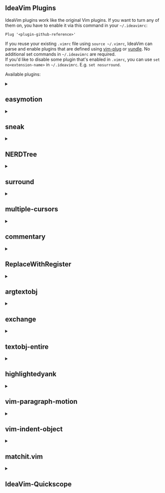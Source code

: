 IdeaVim Plugins
--------------------

IdeaVim plugins work like the original Vim plugins. If you want to turn any of them on, you have to enable it via this command in your `~/.ideavimrc`:

```
Plug '<plugin-github-reference>'
```

If you reuse your existing `.vimrc` file using `source ~/.vimrc`, IdeaVim can parse and enable plugins that are defined
using [vim-plug](https://github.com/junegunn/vim-plug) or [vundle](https://github.com/VundleVim/Vundle.vim).
No additional set commands in `~/.ideavimrc` are required.  
If you'd like to disable some plugin that's enabled in `.vimrc`, you can use `set no<extension-name>`
in `~/.ideavimrc`. E.g. `set nosurround`.

Available plugins:

<details>
<summary><h2>easymotion</h2></summary>
   
Original plugin: [vim-easymotion](https://github.com/easymotion/vim-easymotion).
   
### Setup:
- Install [IdeaVim-EasyMotion](https://plugins.jetbrains.com/plugin/13360-ideavim-easymotion/)
      and [AceJump](https://plugins.jetbrains.com/plugin/7086-acejump/) plugins.
- Add the following command to `~/.ideavimrc`: `Plug 'easymotion/vim-easymotion'`
    <details>
      <summary>Alternative syntax</summary>
      <code>Plugin 'easymotion/vim-easymotion'</code>
      <br/>
      <code>Plug 'https://github.com/easymotion/vim-easymotion'</code>
      <br/>
      <code>Plug 'vim-easymotion'</code>
      <br/>
      <code>set easymotion</code>
      </details>
   
### Instructions
   
All commands with the mappings are supported. See the [full list of supported commands](https://github.com/AlexPl292/IdeaVim-EasyMotion#supported-commands).

</details>


<details>
<summary><h2>sneak</h2></summary>
   
Original plugin: [vim-sneak](https://github.com/justinmk/vim-sneak).
   
### Setup:
- Install [IdeaVim-sneak](https://plugins.jetbrains.com/plugin/15348-ideavim-sneak) plugin.
- Add the following command to `~/.ideavimrc`: `set sneak`
   
### Instructions
   
See the [docs](https://github.com/Mishkun/ideavim-sneak#usage)

</details>

<details>
<summary><h2>NERDTree</h2></summary>
   
Original plugin: [NERDTree](https://github.com/preservim/nerdtree).
   
### Setup:
- Add the following command to `~/.ideavimrc`: `Plug 'preservim/nerdtree'`
    <details>
      <summary>Alternative syntax</summary>
      <code>Plugin 'preservim/nerdtree'</code>
      <br/>
      <code>Plug 'https://github.com/preservim/nerdtree'</code>
      <br/>
      <code>Plug 'nerdtree'</code>
      <br/>
      <code>set NERDTree</code>
      </details>
   
### Instructions
   
[[See here|NERDTree-support]].

</details>

<details>
<summary><h2>surround</h2></summary>
   
Original plugin: [vim-surround](https://github.com/tpope/vim-surround).
   
### Setup:
- Add the following command to `~/.ideavimrc`: `Plug 'tpope/vim-surround'`
    <details>
      <summary>Alternative syntax</summary>
      <code>Plugin 'tpope/vim-surround'</code>
      <br/>
      <code>Plug 'https://www.vim.org/scripts/script.php?script_id=1697'</code>
      <br/>
      <code>Plug 'vim-surround'</code>
      <br/>
      <code>set surround</code>
      </details>
   
### Instructions
   
https://github.com/tpope/vim-surround/blob/master/doc/surround.txt

</details>

<details>
<summary><h2>multiple-cursors</h2></summary>
   
Original plugin: [vim-multiple-cursors](https://github.com/terryma/vim-multiple-cursors).
   
### Setup:
- Add the following command to `~/.ideavimrc`: `Plug 'terryma/vim-multiple-cursors'`
    <details>
      <summary>Alternative syntax</summary>
      <code>Plugin 'terryma/vim-multiple-cursors'</code>
      <br/>
      <code>Plug 'https://github.com/terryma/vim-multiple-cursors'</code>
      <br/>
      <code>Plug 'vim-multiple-cursors'</code>
      <br/>
      <code>set multiple-cursors</code>
      </details>
   
### Instructions
   
https://github.com/terryma/vim-multiple-cursors/blob/master/doc/multiple_cursors.txt

</details>

<details>
<summary><h2>commentary</h2></summary>

By [Daniel Leong](https://github.com/dhleong)  
Original plugin: [commentary.vim](https://github.com/tpope/vim-commentary).
   
### Setup:
- Add the following command to `~/.ideavimrc`: `Plug 'tpope/vim-commentary'`
    <details>
      <summary>Alternative syntax</summary>
      <code>Plugin 'tpope/vim-commentary'</code>
      <br/>
      <code>Plug 'https://github.com/tpope/vim-commentary'</code>
      <br/>
      <code>Plug 'vim-commentary'</code>
      <br/>
      <code>Plug 'tcomment_vim'</code>
      <br/>
      <code>set commentary</code>
      </details>
   
### Instructions
   
https://github.com/tpope/vim-commentary/blob/master/doc/commentary.txt

</details>

<details>
<summary><h2>ReplaceWithRegister</h2></summary>
   
By [igrekster](https://github.com/igrekster)  
Original plugin: [ReplaceWithRegister](https://github.com/vim-scripts/ReplaceWithRegister).
   
### Setup:
- Add the following command to `~/.ideavimrc`: `Plug 'vim-scripts/ReplaceWithRegister'`
    <details>
      <summary>Alternative syntax</summary>
      <code>Plugin 'vim-scripts/ReplaceWithRegister'</code>
      <br/>
      <code>Plug 'ReplaceWithRegister'</code>
      <br/>
      <code>Plug 'https://github.com/inkarkat/vim-ReplaceWithRegister'</code>
      <br/>
      <code>Plug 'inkarkat/vim-ReplaceWithRegister'</code>
      <br/>
      <code>Plug 'vim-ReplaceWithRegister'</code>
      <br/>
      <code>Plug 'https://www.vim.org/scripts/script.php?script_id=2703'</code>
      <br/>
      <code>set ReplaceWithRegister</code>
      </details>
   
### Instructions
   
https://github.com/vim-scripts/ReplaceWithRegister/blob/master/doc/ReplaceWithRegister.txt

</details>

<details>
<summary><h2>argtextobj</h2></summary>

Original plugin: [argtextobj.vim](https://www.vim.org/scripts/script.php?script_id=2699).
   
### Setup:
- Add the following command to `~/.ideavimrc`: `Plug 'vim-scripts/argtextobj.vim'`
    <details>
      <summary>Alternative syntax</summary>
      <code>Plugin 'vim-scripts/argtextobj.vim'</code>
      <br/>
      <code>Plug 'https://github.com/vim-scripts/argtextobj.vim'</code>
      <br/>
      <code>Plug 'argtextobj.vim'</code>
      <br/>
      <code>Plug 'https://www.vim.org/scripts/script.php?script_id=2699'</code>
      <br/>
      <code>set argtextobj</code>
      </details>
   
### Instructions
   
By default, only the arguments inside parenthesis are considered. To extend the functionality
      to other types of brackets, set `g:argtextobj_pairs` variable to a comma-separated
      list of colon-separated pairs (same as VIM's `matchpairs` option), like
      `let g:argtextobj_pairs="(:),{:},<:>"`. The order of pairs matters when
      handling symbols that can also be operators: `func(x << 5, 20) >> 17`. To handle
      this syntax parenthesis, must come before angle brackets in the list.
   
https://www.vim.org/scripts/script.php?script_id=2699

</details>
   

<details>
<summary><h2>exchange</h2></summary>

By [fan-tom](https://github.com/fan-tom)  
Original plugin: [vim-exchange](https://github.com/tommcdo/vim-exchange).
   
### Setup:
- Add the following command to `~/.ideavimrc`: `Plug 'tommcdo/vim-exchange'`
    <details>
      <summary>Alternative syntax</summary>
      <code>Plugin 'tommcdo/vim-exchange'</code>
      <br/>
      <code>Plug 'https://github.com/tommcdo/vim-exchange'</code>
      <br/>
      <code>Plug 'vim-exchange'</code>
      <br/>
      <code>set exchange</code>
      </details>
   
### Instructions
   
https://github.com/tommcdo/vim-exchange/blob/master/doc/exchange.txt

</details>
   
<details>
<summary><h2>textobj-entire</h2></summary>

By [Alexandre Grison](https://github.com/agrison)  
Original plugin: [vim-textobj-entire](https://github.com/kana/vim-textobj-entire).
   
### Setup:
- Add the following command to `~/.ideavimrc`: `Plug 'kana/vim-textobj-entire'`
    <details>
      <summary>Alternative syntax</summary>
      <code>Plugin 'kana/vim-textobj-entire'</code>
      <br/>
      <code>Plug 'vim-textobj-entire'</code>
      <br/>
      <code>Plug 'https://www.vim.org/scripts/script.php?script_id=2610'</code>
      <br/>
      <code>set textobj-entire</code>
      </details>
   
### Instructions
   
https://github.com/kana/vim-textobj-entire/blob/master/doc/textobj-entire.txt

</details>
   
<details>
<summary><h2>highlightedyank</h2></summary>

By [KostkaBrukowa](https://github.com/KostkaBrukowa)  
Original plugin: [vim-highlightedyank](https://github.com/machakann/vim-highlightedyank).
   
### Setup:
- Add the following command to `~/.ideavimrc`: `Plug 'machakann/vim-highlightedyank'`
    <details>
      <summary>Alternative syntax</summary>
      <code>Plugin 'machakann/vim-highlightedyank'</code>
      <br/>
      <code>Plug 'https://github.com/machakann/vim-highlightedyank'</code>
      <br/>
      <code>Plug 'vim-highlightedyank'</code>
      <br/>
      <code>set highlightedyank</code>
      </details>
   
### Instructions
   
If you want to optimize highlight duration, assign a time in milliseconds:  
      `let g:highlightedyank_highlight_duration = "1000"`  
      A negative number makes the highlight persistent.  
   
If you want to change background color of highlight you can provide the rgba of the color you want e.g.  
      `let g:highlightedyank_highlight_color = "rgba(160, 160, 160, 155)"`
   
https://github.com/machakann/vim-highlightedyank/blob/master/doc/highlightedyank.txt

</details>

<details>
<summary><h2>vim-paragraph-motion</h2></summary>

Original plugin: [vim-paragraph-motion](https://github.com/dbakker/vim-paragraph-motion).
   
### Setup:
- Add the following command to `~/.ideavimrc`: `Plug 'dbakker/vim-paragraph-motion'`
    <details>
      <summary>Alternative syntax</summary>
      <code>Plugin 'dbakker/vim-paragraph-motion'</code>
      <br/>
      <code>Plug 'https://github.com/dbakker/vim-paragraph-motion'</code>
      <br/>
      <code>Plug 'vim-paragraph-motion'</code>
      <br/>
      <code>Plug 'https://github.com/vim-scripts/Improved-paragraph-motion'</code>
      <br/>
      <code>Plug 'vim-scripts/Improved-paragraph-motion'</code>
      <br/>
      <code>Plug 'Improved-paragraph-motion'</code>
      <br/>
      <code>set vim-paragraph-motion</code>
      </details>
   
### Instructions
   
https://github.com/dbakker/vim-paragraph-motion#vim-paragraph-motion

</details>
   
<details>
<summary><h2>vim-indent-object</h2></summary>

By [Shrikant Sharat Kandula](https://github.com/sharat87)  
Original plugin: [vim-indent-object](https://github.com/michaeljsmith/vim-indent-object).
   
### Setup:
- Add the following command to `~/.ideavimrc`: `Plug 'michaeljsmith/vim-indent-object'`
    <details>
      <summary>Alternative syntax</summary>
      <code>Plugin 'michaeljsmith/vim-indent-object'</code>
      <br/>
      <code>Plug 'https://github.com/michaeljsmith/vim-indent-object'</code>
      <br/>
      <code>Plug 'vim-indent-object'</code>
      <br/>
      <code>set textobj-indent</code>
      </details>
   
### Instructions
   
https://github.com/michaeljsmith/vim-indent-object/blob/master/doc/indent-object.txt

</details>
   
   
<details>
<summary><h2>matchit.vim</h2></summary>

By [Martin Yzeiri](https://github.com/myzeiri)
Original plugin: [matchit.vim](https://github.com/chrisbra/matchit).
   
### Setup:
- Add the following command to `~/.ideavimrc`: `packadd matchit`
    <details>
      <summary>Alternative syntax</summary>
      <code>Plug 'vim-matchit'</code>
      <br/>
      <code>Plug 'chrisbra/matchit'</code>
      <br/>
      <code>set matchit</code>
      </details>
   
### Instructions
   
https://github.com/adelarsq/vim-matchit/blob/master/doc/matchit.txt

</details>

<details>
<summary><h2>IdeaVim-Quickscope</h2></summary>

Original plugin: [quick-scope](https://github.com/unblevable/quick-scope).

### Setup:
- Install [IdeaVim-Quickscope](https://plugins.jetbrains.com/plugin/19417-ideavim-quickscope) plugin.
- Add the following command to `~/.ideavimrc`: `set quickscope`

### Instructions

https://plugins.jetbrains.com/plugin/19417-ideavim-quickscope

</details>
